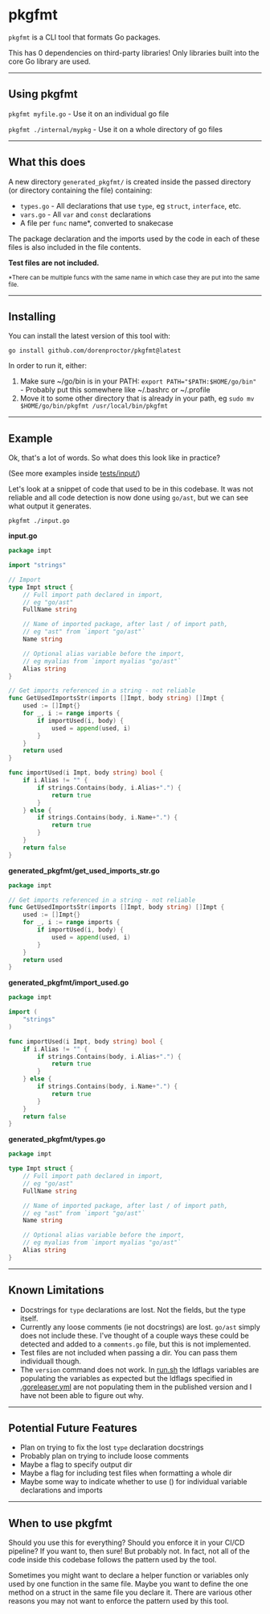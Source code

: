 # pkgfmt

`pkgfmt` is a CLI tool that formats Go packages.

This has 0 dependencies on third-party libraries! Only libraries built into the core Go library are used.

---

## Using pkgfmt

`pkgfmt myfile.go` - Use it on an individual go file

`pkgfmt ./internal/mypkg` - Use it on a whole directory of go files

---

## What this does

A new directory `generated_pkgfmt/` is created inside the passed directory (or directory containing the file) containing:

- `types.go` - All declarations that use `type`, eg `struct`, `interface`, etc.
- `vars.go` - All `var` and `const` declarations
- A file per `func` name\*, converted to snakecase

The package declaration and the imports used by the code in each of these files is also included in the file contents.

**Test files are not included.**

<sub>\*There can be multiple funcs with the same name in which case they are put into the same file.</sub>

---

## Installing

You can install the latest version of this tool with:

`go install github.com/dorenproctor/pkgfmt@latest`

In order to run it, either:

1. Make sure ~/go/bin is in your PATH: `export PATH="$PATH:$HOME/go/bin"` - Probably put this somewhere like ~/.bashrc or ~/.profile
2. Move it to some other directory that is already in your path, eg `sudo mv $HOME/go/bin/pkgfmt /usr/local/bin/pkgfmt`

---

## Example

Ok, that's a lot of words. So what does this look like in practice?

(See more examples inside [tests/input/](./tests/input/))

Let's look at a snippet of code that used to be in this codebase. It was not reliable and all code detection is now done using `go/ast`, but we can see what output it generates.

`pkgfmt ./input.go`

**input.go**

```go
package impt

import "strings"

// Import
type Impt struct {
	// Full import path declared in import,
	// eg "go/ast"
	FullName string

	// Name of imported package, after last / of import path,
	// eg "ast" from `import "go/ast"`
	Name string

	// Optional alias variable before the import,
	// eg myalias from `import myalias "go/ast"`
	Alias string
}

// Get imports referenced in a string - not reliable
func GetUsedImportsStr(imports []Impt, body string) []Impt {
	used := []Impt{}
	for _, i := range imports {
		if importUsed(i, body) {
			used = append(used, i)
		}
	}
	return used
}

func importUsed(i Impt, body string) bool {
	if i.Alias != "" {
		if strings.Contains(body, i.Alias+".") {
			return true
		}
	} else {
		if strings.Contains(body, i.Name+".") {
			return true
		}
	}
	return false
}
```

**generated_pkgfmt/get_used_imports_str.go**

```go
package impt

// Get imports referenced in a string - not reliable
func GetUsedImportsStr(imports []Impt, body string) []Impt {
	used := []Impt{}
	for _, i := range imports {
		if importUsed(i, body) {
			used = append(used, i)
		}
	}
	return used
}
```

**generated_pkgfmt/import_used.go**

```go
package impt

import (
	"strings"
)

func importUsed(i Impt, body string) bool {
	if i.Alias != "" {
		if strings.Contains(body, i.Alias+".") {
			return true
		}
	} else {
		if strings.Contains(body, i.Name+".") {
			return true
		}
	}
	return false
}
```

**generated_pkgfmt/types.go**

```go
package impt

type Impt struct {
	// Full import path declared in import,
	// eg "go/ast"
	FullName string

	// Name of imported package, after last / of import path,
	// eg "ast" from `import "go/ast"`
	Name string

	// Optional alias variable before the import,
	// eg myalias from `import myalias "go/ast"`
	Alias string
}

```

---

## Known Limitations

- Docstrings for `type` declarations are lost. Not the fields, but the type itself.
- Currently any loose comments (ie not docstrings) are lost. `go/ast` simply does not include these. I've thought of a couple ways these could be detected and added to a `comments.go` file, but this is not implemented.
- Test files are not included when passing a dir. You can pass them individuall though.
- The `version` command does not work. In [run.sh](./scripts/run.sh) the ldflags variables are populating the variables as expected but the ldflags specified in [.goreleaser.yml](.goreleaser.yml) are not populating them in the published version and I have not been able to figure out why.

---

## Potential Future Features

- Plan on trying to fix the lost `type` declaration docstrings
- Probably plan on trying to include loose comments
- Maybe a flag to specify output dir
- Maybe a flag for including test files when formatting a whole dir
- Maybe some way to indicate whether to use () for individual variable declarations and imports

---

## When to use pkgfmt

Should you use this for everything? Should you enforce it in your CI/CD pipeline? If you want to, then sure! But probably not. In fact, not all of the code inside this codebase follows the pattern used by the tool.

Sometimes you might want to declare a helper function or variables only used by one function in the same file. Maybe you want to define the one method on a struct in the same file you declare it. There are various other reasons you may not want to enforce the pattern used by this tool.
